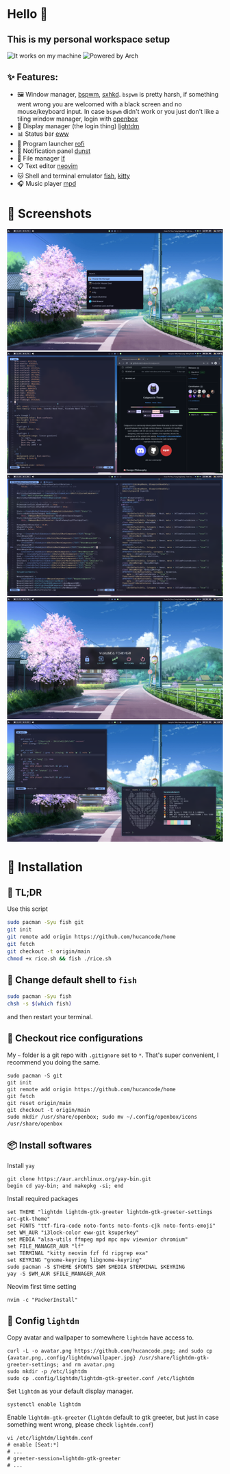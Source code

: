 # Hello 👋 

## This is my personal workspace setup
![It works on my machine](https://shields.io/badge/works_on-my_machine-black?style=for-the-badge&logo=gnome-terminal&logoColor=F0F0F0) 
![Powered by Arch](https://shields.io/badge/powered_by-arch-skyblue?style=for-the-badge&logo=arch-linux&logoColor=F0F0F0)

## ✨ Features:
- 🖼 Window manager, [bspwm](https://wiki.archlinux.org/title/bspwm), [sxhkd](https://wiki.archlinux.org/title/sxhkd). `bspwm` is pretty harsh, if something went wrong you are welcomed with a black screen and no mouse/keyboard input. In case `bspwm` didn't work or you just don't like a tiling window manager, login with [openbox](https://wiki.archlinux.org/title/openbox)
- 🔑 Display manager (the login thing) [lightdm](https://wiki.archlinux.org/title/lightdm)
- 📊 Status bar [eww](https://github.com/elkowar/eww)
- 🚀 Program launcher [rofi](https://wiki.archlinux.org/title/rofi)
- 🔔 Notification panel [dunst](https://wiki.archlinux.org/title/dunst)
- 📂 File manager [lf](https://github.com/gokcehan/lf)
- 📋 Text editor [neovim](https://neovim.io/)
- 🐱 Shell and terminal emulator [fish](https://wiki.archlinux.org/title/fish), [kitty](https://wiki.archlinux.org/title/Kitty)
- 🎧 Music player [mpd](https://wiki.archlinux.org/title/Music_Player_Daemon)
# 👀 Screenshots
![](Pictures/Screenshots/1.png)
![](Pictures/Screenshots/2.png)
![](Pictures/Screenshots/3.png)
![](Pictures/Screenshots/4.png)
![](Pictures/Screenshots/5.png)
# 🚀 Installation
## 🐌 TL;DR
Use this script 
```bash
sudo pacman -Syu fish git
git init
git remote add origin https://github.com/hucancode/home
git fetch
git checkout -t origin/main
chmod +x rice.sh && fish ./rice.sh
```
## 🐚 Change default shell to `fish`
```bash
sudo pacman -Syu fish
chsh -s $(which fish)
```
and then restart your terminal.
## 🌾 Checkout rice configurations
My `~` folder is a git repo with `.gitignore` set to `*`. That's super convenient, I recommend you doing the same.
```fish
sudo pacman -S git
git init
git remote add origin https://github.com/hucancode/home
git fetch
git reset origin/main
git checkout -t origin/main
sudo mkdir /usr/share/openbox; sudo mv ~/.config/openbox/icons /usr/share/openbox
```
## 📦 Install softwares
Install `yay`
```fish
git clone https://aur.archlinux.org/yay-bin.git
begin cd yay-bin; and makepkg -si; end
```
Install required packages
```fish
set THEME "lightdm lightdm-gtk-greeter lightdm-gtk-greeter-settings arc-gtk-theme"
set FONTS "ttf-fira-code noto-fonts noto-fonts-cjk noto-fonts-emoji"
set WM_AUR "i3lock-color eww-git ksuperkey"
set MEDIA "alsa-utils ffmpeg mpd mpc mpv viewnior chromium"
set FILE_MANAGER_AUR "lf"
set TERMINAL "kitty neovim fzf fd ripgrep exa"
set KEYRING "gnome-keyring libgnome-keyring"
sudo pacman -S $THEME $FONTS $WM $MEDIA $TERMINAL $KEYRING
yay -S $WM_AUR $FILE_MANAGER_AUR
```
Neovim first time setting
```fish
nvim -c "PackerInstall"
```
## 🔑 Config `lightdm`
Copy avatar and wallpaper to somewhere `lightdm` have access to.
```fish
curl -L -o avatar.png https://github.com/hucancode.png; and sudo cp {avatar.png,.config/lightdm/wallpaper.jpg} /usr/share/lightdm-gtk-greeter-settings; and rm avatar.png
sudo mkdir -p /etc/lightdm
sudo cp .config/lightdm/lightdm-gtk-greeter.conf /etc/lightdm
```
Set `lightdm` as your default display manager.
```fish
systemctl enable lightdm
```
Enable `lightdm-gtk-greeter` (`lightdm` default to gtk greeter, but just in case something went wrong, please check `lightdm.conf`)
```fish
vi /etc/lightdm/lightdm.conf
# enable [Seat:*]
# ...
# greeter-session=lightdm-gtk-greeter
# ...
```
